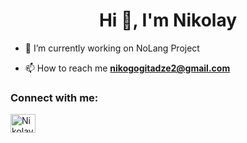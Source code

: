 
<h1 align="center">Hi 👋, I'm Nikolay</h1>

- 🔭 I’m currently working on NoLang Project

- 📫 How to reach me **nikogogitadze2@gmail.com**

<h3 align="left">Connect with me:</h3>
<p align="left">
<a href="https://discord.gg/Nikolay Hetero#2222" target="blank"><img align="center" src="https://raw.githubusercontent.com/rahuldkjain/github-profile-readme-generator/master/src/images/icons/Social/discord.svg" alt="Nikolay Hetero#2222" height="30" width="40" /></a>
</p>

